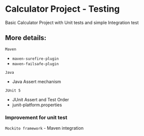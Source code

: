 # Calculator Project - Testing
Basic Calculator Project with Unit tests and simple Integration test

## More details:
`Maven`
- `maven-surefire-plugin` 
- `maven-failsafe-plugin`

`Java`
- Java Assert mechanism

`JUnit 5`
- JUnit Assert and Test Order
- junit-platform.properties

### Improvement for unit test
`Mockito framework` - Maven integration
